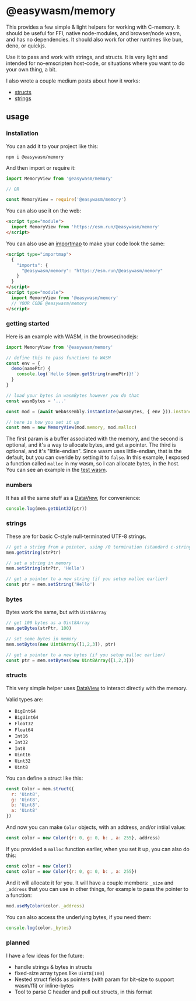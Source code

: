 # @easywasm/memory

This provides a few simple & light helpers for working with C-memory. It should be useful for FFI, native node-modules, and browser/node wasm, and has no dependencies. It should also work for other runtimes like bun, deno, or quickjs.

Use it to pass and work with strings, and structs. It is very light and intended for no-emscripten host-code, or situations where you want to do your own thing, a bit.

I also wrote a couple medium posts about how it works:

- [structs](https://medium.com/@konsumer/c-structs-and-javascript-9012d7e0ca8a)
- [strings](https://medium.com/@konsumer/c-strings-and-javascript-b79784bc921e)

## usage

### installation

You can add it to your project like this:

```
npm i @easywasm/memory
```

And then import or require it:

```js
import MemoryView from '@easywasm/memory'

// OR

const MemoryView = require('@easywasm/memory')
```

You can also use it on the web:

```html
<script type="module">
  import MemoryView from 'https://esm.run/@easywasm/memory'
</script>
```

You can also use an [importmap](https://developer.mozilla.org/en-US/docs/Web/HTML/Element/script/type/importmap) to make your code look the same:

```html
<script type="importmap">
  {
    "imports": {
      "@easywasm/memory": "https://esm.run/@easywasm/memory"
    }
  }
</script>
<script type="module">
  import MemoryView from '@easywasm/memory'
  // YOUR CODE @easywasm/memory
</script>
```

### getting started

Here is an example with WASM, in the browser/nodejs:

```js
import MemoryView from '@easywasm/memory'

// define this to pass functions to WASM
const env = {
  demo(namePtr) {
    console.log(`Hello ${mem.getString(namePtr)}!`)
  }
}

// load your bytes in wasmBytes however you do that
const wasmBytes = '...'

const mod = (await WebAssembly.instantiate(wasmBytes, { env })).instance.exports

// here is how you set it up
const mem = new MemoryView(mod.memory, mod.malloc)
```

The first param is a buffer associated with the memory, and the second is optional, and it's a way to allocate bytes, and get a pointer. The third is optional, and it's "little-endian". Since wasm uses little-endian, that is the default, but you can overide by setting it to `false`. In this example, I exposed a function called `malloc` in my wasm, so I can allocate bytes, in the host. You can see an example in the [test wasm](test/wasm/).

### numbers

It has all the same stuff as a [DataView](https://developer.mozilla.org/en-US/docs/Web/JavaScript/Reference/Global_Objects/DataView), for convenience:

```js
console.log(mem.getUint32(ptr))
```


### strings

These are for basic C-style null-terminated UTF-8 strings.

```js
// get a string from a pointer, using /0 termination (standard c-string)
mem.getString(strPtr)

// set a string in memory
mem.setString(strPtr, 'Hello')

// get a pointer to a new string (if you setup malloc earlier)
const ptr = mem.setString('Hello')
```

### bytes

Bytes work the same, but with `Uint8Array`

```js
// get 100 bytes as a Uint8Array
mem.getBytes(strPtr, 100)

// set some bytes in memory
mem.setBytes(new Uint8Array([1,2,3]), ptr)

// get a pointer to a new bytes (if you setup malloc earlier)
const ptr = mem.setBytes(new Uint8Array([1,2,3]))
```

### structs

This very simple helper uses [DataView](https://developer.mozilla.org/en-US/docs/Web/JavaScript/Reference/Global_Objects/DataView) to interact directly with the memory.

Valid types are:

- `BigInt64`
- `BigUint64`
- `Float32`
- `Float64`
- `Int16`
- `Int32`
- `Int8`
- `Uint16`
- `Uint32`
- `Uint8`

You can define a struct like this:

```js
const Color = mem.struct({
  r: 'Uint8',
  g: 'Uint8',
  b: 'Uint8',
  a: 'Uint8'
})
```

And now you can make `Color` objects, with an address, and/or intiial value:

```js
const color = new Color({r: 0, g: 0, b: , a: 255}, address)
```

If you provided a `malloc` function earlier, when you set it up, you can also do this:

```js
const color = new Color()
const color = new Color({r: 0, g: 0, b: , a: 255})
```

And it will allocate it for you. It will have a couple members: `_size` and `_address` that you can use in other things, for example to pass the pointer to a function:

```js
mod.useMyColor(color._address)
```

You can also access the underlying bytes, if you need them:

```js
console.log(color._bytes)
```

### planned

I have a few ideas for the future:

- handle strings & bytes in structs
- fixed-size array types like `Uint8[100]`
- Nested struct fields as pointers (with param for bit-size to support wasm/ffi) or inline-bytes
- Tool to parse C header and pull out structs, in this format
